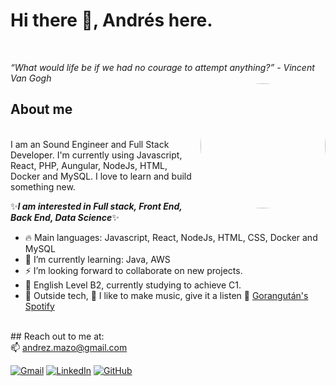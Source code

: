 # Hi there 👋, Andrés here.
<br/>
<!--
**andrezmazo/andrezmazo** is a ✨ _special_ ✨ repository because its `README.md` (this file) appears on your GitHub profile.
-->
 
_“What would life be if we had no courage to attempt anything?” - Vincent Van Gogh_
<br/>
<img align="right" width=200px alt="Me" style="border-radius: 100px;"  src="https://media.giphy.com/media/v1.Y2lkPTc5MGI3NjExMmk0a2pmZWV6aGk1cmhhanBhOXZuOHp3d2tmbmo3dnhwZmJlZzBxNiZlcD12MV9pbnRlcm5hbF9naWZfYnlfaWQmY3Q9Zw/7NoNw4pMNTvgc/giphy.gif" />

## About me
<br/>
I am an Sound Engineer and Full Stack Developer. I'm currently using Javascript, React, PHP, Aungular, NodeJs, HTML, Docker and MySQL. I love to learn and build something new.

✨**_I am interested in Full stack, Front End, Back End, Data Science_**✨

- 🔥 Main languages: Javascript, React, NodeJs, HTML, CSS, Docker and MySQL
- 🌱 I’m currently learning: Java, AWS 
- ⚡ I’m looking forward to collaborate on new projects.
- 📓 English Level B2, currently studying to achieve C1. 
- 🏁 Outside tech, 🎵 I like to make music, give it a listen 🦧  <a style="italic" href="https://open.spotify.com/intl-es/artist/7srZcgiwUcpVzUV5mMzrr1?si=0bIN9JekTLOQ2HIqm1idRA">Gorangután's Spotify</a>
<br>
## Reach out to me at:
<br/>
📫 <a href="mailto:andrez.mazo@gmail.com">andrez.mazo@gmail.com</a>
<br/>

<p align="left">
	<a href="mailto:andrez.mazo@gmail.com"><img img src="https://img.shields.io/badge/gmail-%23EA4335.svg?style=plastic&logo=gmail&logoColor=white" alt="Gmail"/></a>
	<a href="https://www.linkedin.com/in/andrezmazo/"><img src="https://img.shields.io/badge/linkedin-%230A66C2.svg?style=plastic&logo=linkedin&logoColor=white" alt="LinkedIn"/></a>
	<a href="https://github.com/andrezmazo"><img src="https://img.shields.io/badge/github-%23181717.svg?style=plastic&logo=github&logoColor=white" alt="GitHub"/></a>
</p>


